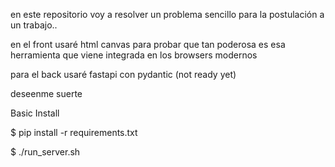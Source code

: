 en este repositorio voy a resolver un problema sencillo para la postulación a un trabajo..

en el front usaré html canvas para probar que tan poderosa es esa herramienta que viene integrada en los browsers modernos

para el back usaré fastapi con pydantic (not ready yet)

deseenme suerte

Basic Install

$ pip install -r requirements.txt

$ ./run_server.sh